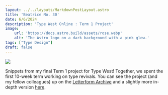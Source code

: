 ```yaml
---
layout: ../../layouts/MarkdownPostLayout.astro
title: 'Beatrice No. 30'
date: 6/6/2024
description: 'Type West Online : Term 1 Project'
image:
    url: 'https://docs.astro.build/assets/rose.webp'
    alt: 'The Astro logo on a dark background with a pink glow.'
tags: ["Type Design"]
draft: false
---
```



<img class="blog-post-image-lg" src="https://res.cloudinary.com/dzv7ytxjh/image/upload/f_auto,q_auto/v1739343409/66bac97eb74dc46b673b19c4_66bac722171f42e6aebc02c7_Beatrice-No-30_Process-Book_sm_1_lsfwlf.gif">


Snippets from my final Term 1 project for Type West! Together, we spent the first 10-week term working on type revivals. You can see the project (and my fellow colleagues) up on the [Letterform Archive](https://typewest.letterformarchive.org/2024/revivals/) and a slightly more in-depth version [here](https://annieszafranski.com/projects/beatrice-no-30-type-revival/).
